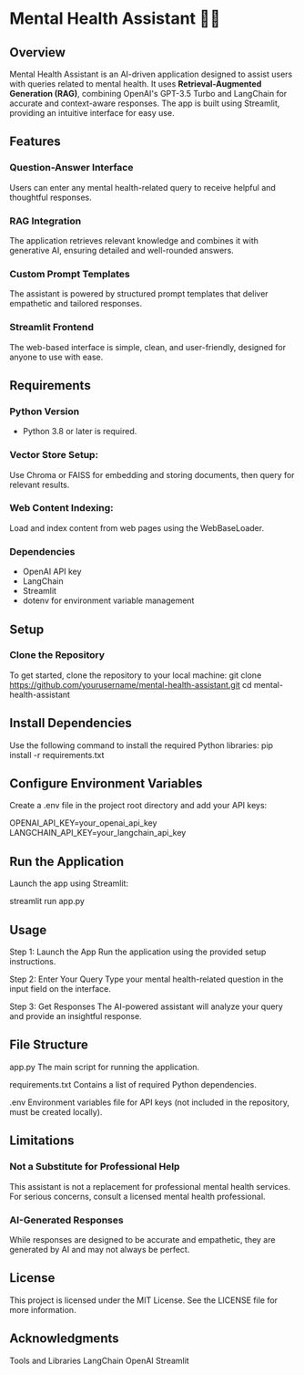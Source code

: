 # Mental Health Assistant 🤖💙

## Overview
Mental Health Assistant is an AI-driven application designed to assist users with queries related to mental health. It uses **Retrieval-Augmented Generation (RAG)**, combining OpenAI's GPT-3.5 Turbo and LangChain for accurate and context-aware responses. The app is built using Streamlit, providing an intuitive interface for easy use.

## Features
### Question-Answer Interface
Users can enter any mental health-related query to receive helpful and thoughtful responses.

### RAG Integration
The application retrieves relevant knowledge and combines it with generative AI, ensuring detailed and well-rounded answers.

### Custom Prompt Templates
The assistant is powered by structured prompt templates that deliver empathetic and tailored responses.

### Streamlit Frontend
The web-based interface is simple, clean, and user-friendly, designed for anyone to use with ease.

## Requirements
### Python Version
- Python 3.8 or later is required.

### Vector Store Setup:
Use Chroma or FAISS for embedding and storing documents, then query for relevant results.

### Web Content Indexing:
Load and index content from web pages using the WebBaseLoader.

### Dependencies
- OpenAI API key
- LangChain
- Streamlit
- dotenv for environment variable management

## Setup
### Clone the Repository
To get started, clone the repository to your local machine:
git clone https://github.com/yourusername/mental-health-assistant.git
cd mental-health-assistant
## Install Dependencies
Use the following command to install the required Python libraries:
pip install -r requirements.txt
## Configure Environment Variables
Create a .env file in the project root directory and add your API keys:

OPENAI_API_KEY=your_openai_api_key
LANGCHAIN_API_KEY=your_langchain_api_key

## Run the Application
Launch the app using Streamlit:

streamlit run app.py

## Usage

Step 1: Launch the App
Run the application using the provided setup instructions.

Step 2: Enter Your Query
Type your mental health-related question in the input field on the interface.

Step 3: Get Responses
The AI-powered assistant will analyze your query and provide an insightful response.

## File Structure

app.py
The main script for running the application.

requirements.txt
Contains a list of required Python dependencies.

.env
Environment variables file for API keys (not included in the repository, must be created locally).

## Limitations

### Not a Substitute for Professional Help
This assistant is not a replacement for professional mental health services. For serious concerns, consult a licensed mental health professional.

### AI-Generated Responses
While responses are designed to be accurate and empathetic, they are generated by AI and may not always be perfect.

## License
This project is licensed under the MIT License. See the LICENSE file for more information.


## Acknowledgments
Tools and Libraries
LangChain
OpenAI
Streamlit
